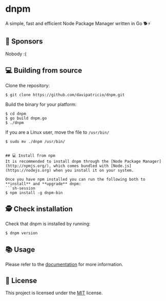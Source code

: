 # dnpm
A simple, fast and efficient Node Package Manager written in Go 🐕⚡

## 🥰 Sponsors
Nobody :(

## 💻 Building from source
Clone the repository:
```sh-session
$ git clone https://github.com/davipatricio/dnpm.git
```

Build the binary for your platform:
```sh-session
$ cd dnpm
$ go build dnpm.go
$ ./dnpm
```
If you are a Linux user, move the file to `/usr/bin/`

```sh-session
$ sudo mv ./dnpm /usr/bin/


## 💻 Install from npm
It is recommended to install dnpm through the [Node Package Manager](http://npmjs.org/), which comes bundled with [Node.js](https://nodejs.org) when you install it on your system.

Once you have npm installed you can run the following both to **install** and **upgrade** dnpm:
```sh-session
$ npm install -g dnpm-bin
```

## 🕵️ Check installation
Check that dnpm is installed by running:
```sh-session
$ dnpm version
```

## 📚 Usage
Please refer to the [documentation](docs) for more information.

## 📝 License
This project is licensed under the [MIT](LICENSE) license.
